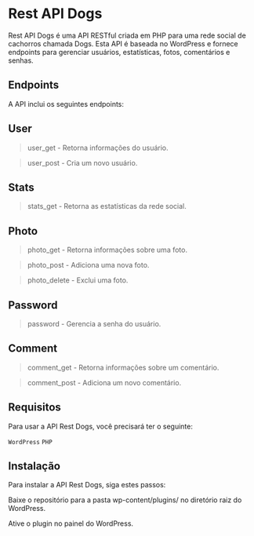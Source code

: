 # Rest API Dogs

Rest API Dogs é uma API RESTful criada em PHP para uma rede social de cachorros chamada Dogs. Esta API é baseada no WordPress e fornece endpoints para gerenciar usuários, estatísticas, fotos, comentários e senhas.

## Endpoints

A API inclui os seguintes endpoints:

## User
> user_get - Retorna informações do usuário.

> user_post - Cria um novo usuário.

## Stats
> stats_get - Retorna as estatísticas da rede social.

## Photo
> photo_get - Retorna informações sobre uma foto.

> photo_post - Adiciona uma nova foto.

> photo_delete - Exclui uma foto.

## Password
> password - Gerencia a senha do usuário.

## Comment
> comment_get - Retorna informações sobre um comentário.

> comment_post - Adiciona um novo comentário.

## Requisitos
Para usar a API Rest Dogs, você precisará ter o seguinte:

`WordPress`
`PHP`

## Instalação
Para instalar a API Rest Dogs, siga estes passos:

Baixe o repositório para a pasta wp-content/plugins/ no diretório raiz do WordPress.

Ative o plugin no painel do WordPress.
